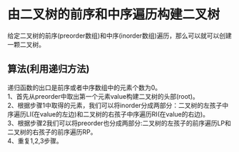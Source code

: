 # 由二叉树的前序和中序遍历构建二叉树
给定二叉树的前序(preorder数组)和中序(inorder数组)遍历，那么可以就可以创建一颗二叉树。

## 算法(利用递归方法)
递归函数的出口是前序或者中序数组中的元素个数为0。  
1、首先从preorder中取出第一个元素value构建二叉树的头部(root)。  
2、根据步骤1中取得的元素，我们可以将inorder分成两部分：二叉树的左孩子中序遍历LI(在value的左边)和二叉树的右孩子中序遍历RI(在value的右边)。  
3、根据步骤2我们可以将preorder也分成两部分:二叉树的左孩子的前序遍历LP和二叉树的右孩子的前序遍历RP。  
4、重复1,2,3步骤。  

